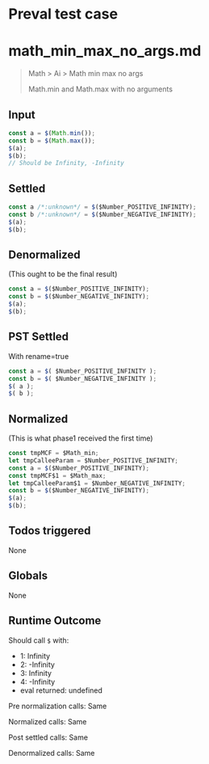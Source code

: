 # Preval test case

# math_min_max_no_args.md

> Math > Ai > Math min max no args
>
> Math.min and Math.max with no arguments

## Input

`````js filename=intro
const a = $(Math.min());
const b = $(Math.max());
$(a);
$(b);
// Should be Infinity, -Infinity
`````


## Settled


`````js filename=intro
const a /*:unknown*/ = $($Number_POSITIVE_INFINITY);
const b /*:unknown*/ = $($Number_NEGATIVE_INFINITY);
$(a);
$(b);
`````


## Denormalized
(This ought to be the final result)

`````js filename=intro
const a = $($Number_POSITIVE_INFINITY);
const b = $($Number_NEGATIVE_INFINITY);
$(a);
$(b);
`````


## PST Settled
With rename=true

`````js filename=intro
const a = $( $Number_POSITIVE_INFINITY );
const b = $( $Number_NEGATIVE_INFINITY );
$( a );
$( b );
`````


## Normalized
(This is what phase1 received the first time)

`````js filename=intro
const tmpMCF = $Math_min;
let tmpCalleeParam = $Number_POSITIVE_INFINITY;
const a = $($Number_POSITIVE_INFINITY);
const tmpMCF$1 = $Math_max;
let tmpCalleeParam$1 = $Number_NEGATIVE_INFINITY;
const b = $($Number_NEGATIVE_INFINITY);
$(a);
$(b);
`````


## Todos triggered


None


## Globals


None


## Runtime Outcome


Should call `$` with:
 - 1: Infinity
 - 2: -Infinity
 - 3: Infinity
 - 4: -Infinity
 - eval returned: undefined

Pre normalization calls: Same

Normalized calls: Same

Post settled calls: Same

Denormalized calls: Same
